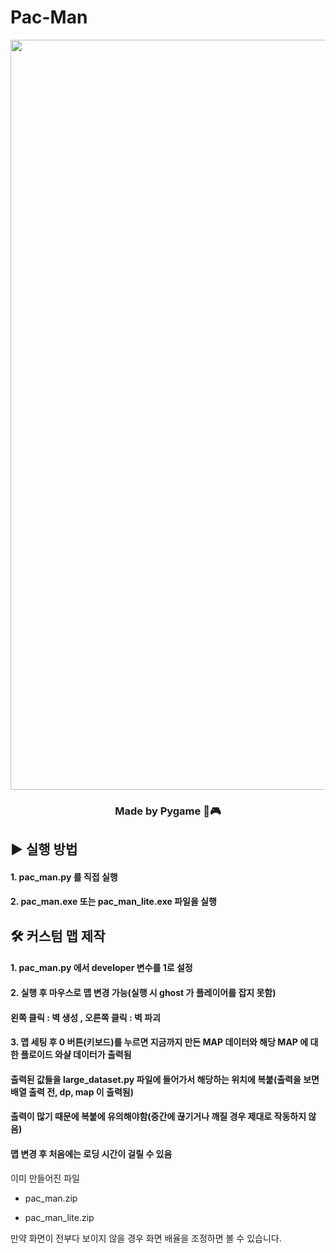 # Pac-Man
<div align="center">
  <img width="1200" alt="game_playing" src="https://github.com/python-programmer1512/Pac-Man/assets/68761453/58886a1e-2b61-4693-8d0d-8ed96ecfa2eb">
</div>  

<div align="center">

  ### Made by Pygame 🐍🎮
  
</div>  

  
## ▶️ 실행 방법



#### 1. pac_man.py 를 직접 실행 

#### 2. pac_man.exe 또는 pac_man_lite.exe 파일을 실행 




## 🛠 커스텀 맵 제작

####  1. pac_man.py 에서 developer 변수를 1로 설정 
  
####  2. 실행 후 마우스로 맵 변경 가능(실행 시 ghost 가 플레이어를 잡지 못함) 

  ####  왼쪽 클릭 : 벽 생성 , 오른쪽 클릭 : 벽 파괴 

#### 3. 맵 세팅 후 0 버튼(키보드)를 누르면 지금까지 만든 MAP 데이터와 해당 MAP 에 대한 플로이드 와샬 데이터가 출력됨

#### 출력된 값들을 large_dataset.py 파일에 들어가서 해당하는 위치에 복붙(출력을 보면 배열 출력 전, dp, map 이 출력됨)

#### 출력이 많기 때문에 복붙에 유의해야함(중간에 끊기거나 깨질 경우 제대로 작동하지 않음)

#### 맵 변경 후 처음에는 로딩 시간이 걸릴 수 있음

    
  
  

이미 만들어진 파일

* pac_man.zip
  
* pac_man_lite.zip

만약 화면이 전부다 보이지 않을 경우 화면 배율을 조정하면 볼 수 있습니다.

